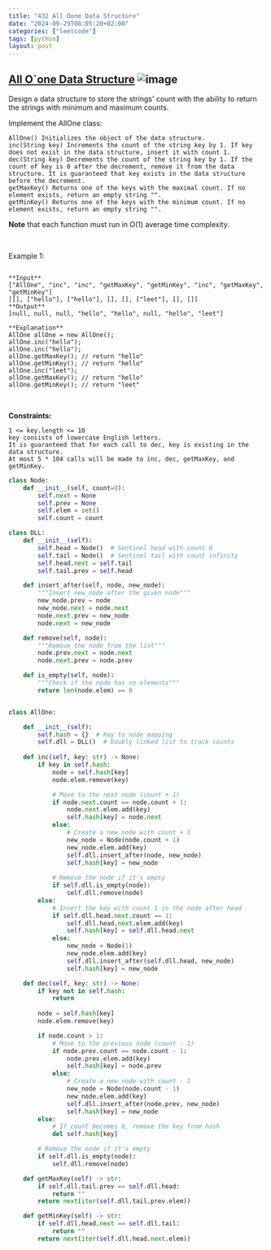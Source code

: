 ```yaml
---
title: "432 All Oone Data Structure"
date: "2024-09-29T08:05:20+02:00"
categories: ["leetcode"]
tags: [python]
layout: post
---
```


## [All O`one Data Structure](https://leetcode.com/problems/all-oone-data-structure) ![image](https://img.shields.io/badge/Difficulty-Hard-red)

Design a data structure to store the strings' count with the ability to return the strings with minimum and maximum counts.

Implement the AllOne class:

	AllOne() Initializes the object of the data structure.
	inc(String key) Increments the count of the string key by 1. If key does not exist in the data structure, insert it with count 1.
	dec(String key) Decrements the count of the string key by 1. If the count of key is 0 after the decrement, remove it from the data structure. It is guaranteed that key exists in the data structure before the decrement.
	getMaxKey() Returns one of the keys with the maximal count. If no element exists, return an empty string "".
	getMinKey() Returns one of the keys with the minimum count. If no element exists, return an empty string "".

**Note** that each function must run in O(1) average time complexity.

 

Example 1:

```

**Input**
["AllOne", "inc", "inc", "getMaxKey", "getMinKey", "inc", "getMaxKey", "getMinKey"]
[[], ["hello"], ["hello"], [], [], ["leet"], [], []]
**Output**
[null, null, null, "hello", "hello", null, "hello", "leet"]

**Explanation**
AllOne allOne = new AllOne();
allOne.inc("hello");
allOne.inc("hello");
allOne.getMaxKey(); // return "hello"
allOne.getMinKey(); // return "hello"
allOne.inc("leet");
allOne.getMaxKey(); // return "hello"
allOne.getMinKey(); // return "leet"

```

 

**Constraints:**

	1 <= key.length <= 10
	key consists of lowercase English letters.
	It is guaranteed that for each call to dec, key is existing in the data structure.
	At most 5 * 104 calls will be made to inc, dec, getMaxKey, and getMinKey.

```python
class Node:
    def __init__(self, count=0):
        self.next = None
        self.prev = None
        self.elem = set()
        self.count = count

class DLL:
    def __init__(self):
        self.head = Node()  # Sentinel head with count 0
        self.tail = Node()  # Sentinel tail with count infinity
        self.head.next = self.tail
        self.tail.prev = self.head

    def insert_after(self, node, new_node):
        """Insert new_node after the given node"""
        new_node.prev = node
        new_node.next = node.next
        node.next.prev = new_node
        node.next = new_node

    def remove(self, node):
        """Remove the node from the list"""
        node.prev.next = node.next
        node.next.prev = node.prev

    def is_empty(self, node):
        """Check if the node has no elements"""
        return len(node.elem) == 0


class AllOne:

    def __init__(self):
        self.hash = {}  # Key to node mapping
        self.dll = DLL()  # Doubly linked list to track counts
        
    def inc(self, key: str) -> None:
        if key in self.hash:
            node = self.hash[key]
            node.elem.remove(key)

            # Move to the next node (count + 1)
            if node.next.count == node.count + 1:
                node.next.elem.add(key)
                self.hash[key] = node.next
            else:
                # Create a new node with count + 1
                new_node = Node(node.count + 1)
                new_node.elem.add(key)
                self.dll.insert_after(node, new_node)
                self.hash[key] = new_node
            
            # Remove the node if it's empty
            if self.dll.is_empty(node):
                self.dll.remove(node)
        else:
            # Insert the key with count 1 in the node after head
            if self.dll.head.next.count == 1:
                self.dll.head.next.elem.add(key)
                self.hash[key] = self.dll.head.next
            else:
                new_node = Node(1)
                new_node.elem.add(key)
                self.dll.insert_after(self.dll.head, new_node)
                self.hash[key] = new_node

    def dec(self, key: str) -> None:
        if key not in self.hash:
            return
        
        node = self.hash[key]
        node.elem.remove(key)

        if node.count > 1:
            # Move to the previous node (count - 1)
            if node.prev.count == node.count - 1:
                node.prev.elem.add(key)
                self.hash[key] = node.prev
            else:
                # Create a new node with count - 1
                new_node = Node(node.count - 1)
                new_node.elem.add(key)
                self.dll.insert_after(node.prev, new_node)
                self.hash[key] = new_node
        else:
            # If count becomes 0, remove the key from hash
            del self.hash[key]

        # Remove the node if it's empty
        if self.dll.is_empty(node):
            self.dll.remove(node)

    def getMaxKey(self) -> str:
        if self.dll.tail.prev == self.dll.head:
            return ""
        return next(iter(self.dll.tail.prev.elem))

    def getMinKey(self) -> str:
        if self.dll.head.next == self.dll.tail:
            return ""
        return next(iter(self.dll.head.next.elem))

```